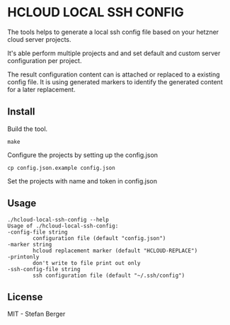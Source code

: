 # HCLOUD LOCAL SSH CONFIG

The tools helps to generate a local ssh config file based on your hetzner cloud server projects.

It's able perform multiple projects and and set default and custom server configuration per project.

The result configuration content can is attached or replaced to a existing config file. It is using generated markers to identify the generated content for a later replacement.

## Install

Build the tool.

    make

Configure the projects by setting up the config.json

    cp config.json.example config.json

Set the projects with name and token in config.json


## Usage

    ./hcloud-local-ssh-config --help
    Usage of ./hcloud-local-ssh-config:
    -config-file string
            configuration file (default "config.json")
    -marker string
            hcloud replacement marker (default "HCLOUD-REPLACE")
    -printonly
            don't write to file print out only
    -ssh-config-file string
            ssh configuration file (default "~/.ssh/config")

## License
MIT - Stefan Berger